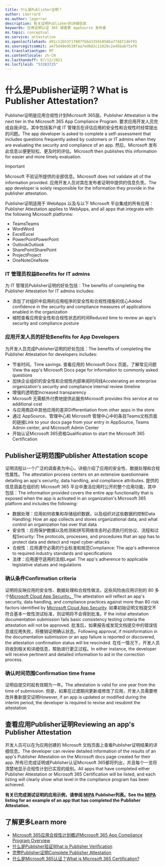 ```yaml
---
title: 什么是Publisher证明？
author: LGerrard
ms.author: legerrar
description: 有关证明Publisher的详细信息
keywords: 应用证明认证 365 调查表 appSource 发布者
ms.topic: conceptual
ms.service: attestation
ms.openlocfilehash: d91c11b53f1f807fbb4335918586a7748f14bf91
ms.sourcegitcommit: a475d48e9538faa7ed682c11829c2e45ba675af6
ms.translationtype: MT
ms.contentlocale: zh-CN
ms.lasthandoff: 07/12/2021
ms.locfileid: "53383725"
---
```

# <a name="what-is-publisher-attestation"></a><span data-ttu-id="5a019-104">什么是Publisher证明？</span><span class="sxs-lookup"><span data-stu-id="5a019-104">What is Publisher Attestation?</span></span>

<span data-ttu-id="5a019-105">Publisher证明是应用合规性计划Microsoft 365层。</span><span class="sxs-lookup"><span data-stu-id="5a019-105">Publisher Attestation is the next tier in the Microsoft 365 App Compliance Program.</span></span> <span data-ttu-id="5a019-106">要求应用开发人员完成自我评估，其中包括客户或 IT 管理员在评估应用的安全性和合规性时经常提出的问题。</span><span class="sxs-lookup"><span data-stu-id="5a019-106">The app developer is asked to complete a self-assessment that includes questions frequently asked by customers or IT admins when they are evaluating the security and compliance of an app.</span></span> <span data-ttu-id="5a019-107">然后，Microsoft 发布此信息以便更轻松、更及时的评估。</span><span class="sxs-lookup"><span data-stu-id="5a019-107">Microsoft then publishes this information for easier and more timely evaluation.</span></span>

> [!IMPORTANT]
> <span data-ttu-id="5a019-108">Microsoft 不验证所提供的全部信息。</span><span class="sxs-lookup"><span data-stu-id="5a019-108">Microsoft does not validate all of the information provided.</span></span> <span data-ttu-id="5a019-109">应用开发人员对其在发布者证明中提供的信息负责。</span><span class="sxs-lookup"><span data-stu-id="5a019-109">The app developer is solely responsible for the information they provide in the publisher attestation.</span></span> 

<span data-ttu-id="5a019-110">Publisher证明适用于 WebApps 以及与以下 Microsoft 平台集成的所有应用：</span><span class="sxs-lookup"><span data-stu-id="5a019-110">Publisher Attestation applies to WebApps, and all apps that integrate with the following Microsoft platforms:</span></span>
- <span data-ttu-id="5a019-111">Teams</span><span class="sxs-lookup"><span data-stu-id="5a019-111">Teams</span></span>
- <span data-ttu-id="5a019-112">Word</span><span class="sxs-lookup"><span data-stu-id="5a019-112">Word</span></span>
- <span data-ttu-id="5a019-113">Excel</span><span class="sxs-lookup"><span data-stu-id="5a019-113">Excel</span></span>
- <span data-ttu-id="5a019-114">PowerPoint</span><span class="sxs-lookup"><span data-stu-id="5a019-114">PowerPoint</span></span> 
- <span data-ttu-id="5a019-115">Outlook</span><span class="sxs-lookup"><span data-stu-id="5a019-115">Outlook</span></span>
- <span data-ttu-id="5a019-116">SharePoint</span><span class="sxs-lookup"><span data-stu-id="5a019-116">SharePoint</span></span>
- <span data-ttu-id="5a019-117">Project</span><span class="sxs-lookup"><span data-stu-id="5a019-117">Project</span></span>
- <span data-ttu-id="5a019-118">OneNote</span><span class="sxs-lookup"><span data-stu-id="5a019-118">OneNote</span></span>

### <a name="benefits-for-it-admins"></a><span data-ttu-id="5a019-119">IT 管理员权益</span><span class="sxs-lookup"><span data-stu-id="5a019-119">Benefits for IT admins</span></span>
<span data-ttu-id="5a019-120">为 IT 管理员Publisher证明的好处包括：</span><span class="sxs-lookup"><span data-stu-id="5a019-120">The benefits of completing the Publisher Attestation for IT admins includes:</span></span>
-   <span data-ttu-id="5a019-121">添加了对组织中启用的应用程序的安全性和合规性措施的信心</span><span class="sxs-lookup"><span data-stu-id="5a019-121">Added confidence in the security and compliance measures of applications enabled in the organization</span></span>
-   <span data-ttu-id="5a019-122">缩短查看应用安全性和合规性状态的时间</span><span class="sxs-lookup"><span data-stu-id="5a019-122">Reduced time to review an app's security and compliance posture</span></span>

### <a name="benefits-for-app-developers"></a><span data-ttu-id="5a019-123">应用开发人员的好处</span><span class="sxs-lookup"><span data-stu-id="5a019-123">Benefits for App Developers</span></span> 
<span data-ttu-id="5a019-124">为开发人员完成Publisher证明的好处包括：</span><span class="sxs-lookup"><span data-stu-id="5a019-124">The benefits of completing the Publisher Attestation for developers includes:</span></span> 
-   <span data-ttu-id="5a019-125">节省时间。</span><span class="sxs-lookup"><span data-stu-id="5a019-125">Time savings.</span></span> <span data-ttu-id="5a019-126">查看应用的 Microsoft Docs 页面，了解常见问题</span><span class="sxs-lookup"><span data-stu-id="5a019-126">View the app's Microsoft Docs page for information to commonly asked questions</span></span>
-   <span data-ttu-id="5a019-127">加快企业组织的安全性和合规性内部审阅时间线</span><span class="sxs-lookup"><span data-stu-id="5a019-127">Accelerating an enterprise organization's security and compliance internal review timeline</span></span>
-   <span data-ttu-id="5a019-128">增强的透明度</span><span class="sxs-lookup"><span data-stu-id="5a019-128">Increased transparency</span></span>
- <span data-ttu-id="5a019-129">Microsoft 无需额外付费地提供此服务</span><span class="sxs-lookup"><span data-stu-id="5a019-129">Microsoft provides this service at no additional cost</span></span>
-   <span data-ttu-id="5a019-130">与应用商店中其他应用的差异</span><span class="sxs-lookup"><span data-stu-id="5a019-130">Differentiation from other apps in the store</span></span>
-   <span data-ttu-id="5a019-131">通过 AppSource、管理中心和 Microsoft 管理中心中的条目Teams文档页面的链接</span><span class="sxs-lookup"><span data-stu-id="5a019-131">Link to your docs page from your entry in AppSource, Teams Admin center, and Microsoft Admin Center</span></span>
-   <span data-ttu-id="5a019-132">开始认证Microsoft 365资格</span><span class="sxs-lookup"><span data-stu-id="5a019-132">Qualification to start the Microsoft 365 Certification</span></span>


## <a name="publisher-attestation-scope"></a><span data-ttu-id="5a019-133">Publisher证明范围</span><span class="sxs-lookup"><span data-stu-id="5a019-133">Publisher Attestation scope</span></span>

<span data-ttu-id="5a019-134">证明流程以一个广泛的调查表为中心，详细介绍了应用的安全性、数据处理和合规性属性。</span><span class="sxs-lookup"><span data-stu-id="5a019-134">The attestation process centers on an extensive questionnaire detailing an app's security, data handling, and compliance attributes.</span></span> <span data-ttu-id="5a019-135">提供的信息涵盖在组织的 Microsoft 365 平台中激活应用时公开的整个应用功能，其中包括：</span><span class="sxs-lookup"><span data-stu-id="5a019-135">The information provided covers the entire app functionality that is exposed when the app is activated in an organization's Microsoft 365 platform and includes the following:</span></span>

- <span data-ttu-id="5a019-136">数据处理：应用如何收集和存储组织数据，以及组织对这些数据的控制</span><span class="sxs-lookup"><span data-stu-id="5a019-136">Data Handling: How an app collects and stores organizational data, and what control an organization has over that data</span></span>
- <span data-ttu-id="5a019-137">安全性：应用保护数据以及检测和拼写网络攻击时必须执行的协议、流程和过程</span><span class="sxs-lookup"><span data-stu-id="5a019-137">Security: The protocols, processes, and procedures that an app has to protect data and detect and repel cyber-attacks</span></span>
- <span data-ttu-id="5a019-138">合规性：应用遵守必需的行业标准和规范</span><span class="sxs-lookup"><span data-stu-id="5a019-138">Compliance: The app's adherence to required industry standards and specifications</span></span>
- <span data-ttu-id="5a019-139">法律：应用遵守适用的法规</span><span class="sxs-lookup"><span data-stu-id="5a019-139">Legal: The app's adherence to applicable legislative statues and regulations</span></span>

### <a name="confirmation-criteria"></a><span data-ttu-id="5a019-140">确认条件</span><span class="sxs-lookup"><span data-stu-id="5a019-140">Confirmation criteria</span></span>

<span data-ttu-id="5a019-141">证明将反映应用的安全性、数据处理和合规性做法，这些风险由应用识别的 80 多个[Microsoft Cloud App Security。](https://www.microsoft.com/microsoft-365/enterprise-mobility-security/cloud-app-security)</span><span class="sxs-lookup"><span data-stu-id="5a019-141">The attestation will reflect an app's security, data handling, and compliance practices against more than 80 risk factors identified by [Microsoft Cloud App Security](https://www.microsoft.com/microsoft-365/enterprise-mobility-security/cloud-app-security).</span></span> <span data-ttu-id="5a019-142">如果初始证明文档提交不符合基本一致性测试标准，则证明将不会得到批准。</span><span class="sxs-lookup"><span data-stu-id="5a019-142">If the initial attestation documentation submission fails basic consistency testing criteria the attestation will not be approved.</span></span> <span data-ttu-id="5a019-143">批准后，如果报告或发现文档提交中的错误信息或应用失败，将撤销证明确认状态。</span><span class="sxs-lookup"><span data-stu-id="5a019-143">Following approval, if misinformation in the documentation submission or an app failure is reported or discovered, the attestation confirmation status will be rescinded.</span></span> <span data-ttu-id="5a019-144">在任一情况下，开发人员将收到相关和详细信息，帮助进行更正过程。</span><span class="sxs-lookup"><span data-stu-id="5a019-144">In either instance, the developer will receive pertinent and detailed information to aid in the correction process.</span></span>

### <a name="confirmation-time-frame"></a><span data-ttu-id="5a019-145">确认时间范围</span><span class="sxs-lookup"><span data-stu-id="5a019-145">Confirmation time frame</span></span>

<span data-ttu-id="5a019-146">证明自提交时起有效期为一年。</span><span class="sxs-lookup"><span data-stu-id="5a019-146">The attestation is valid for one year from the time of submission.</span></span> <span data-ttu-id="5a019-147">但是，如果在过渡期间更新或修改了应用，开发人员需要修改并重新提交证明</span><span class="sxs-lookup"><span data-stu-id="5a019-147">However, if an app is updated or modified during the interim period, the developer is required to revise and resubmit the attestation</span></span>

## <a name="reviewing-an-apps-publisher-attestation"></a><span data-ttu-id="5a019-148">查看应用Publisher证明</span><span class="sxs-lookup"><span data-stu-id="5a019-148">Reviewing an app's Publisher Attestation</span></span>

<span data-ttu-id="5a019-149">开发人员可以在为应用创建的 Microsoft 文档页面上查看Publisher证明结果的详细信息。</span><span class="sxs-lookup"><span data-stu-id="5a019-149">The developer can review detailed information of the results of an app's Publisher Attestation on the Microsoft docs page created for their app.</span></span> <span data-ttu-id="5a019-150">所有已完成证明或Publisher认证Microsoft 365都将列出，并且每个一览将清楚地显示合规性计划已实现的级别。</span><span class="sxs-lookup"><span data-stu-id="5a019-150">All apps that have completed either Publisher Attestation or Microsoft 365 Certification will be listed, and each listing will clearly show what level in the compliance program has been achieved.</span></span>

<span data-ttu-id="5a019-151">**有关已完成测试证明的应用示例，请参阅 [MIPA](https://docs.microsoft.com/microsoft-365-app-certification/teams/iglobe-mipa-your-personal-assistant?pivots=mcas) Publisher列表。**</span><span class="sxs-lookup"><span data-stu-id="5a019-151">**See the [MIPA](https://docs.microsoft.com/microsoft-365-app-certification/teams/iglobe-mipa-your-personal-assistant?pivots=mcas) listing for an example of an app that has completed the Publisher Attestation.**</span></span> 

## <a name="learn-more"></a><span data-ttu-id="5a019-152">了解更多</span><span class="sxs-lookup"><span data-stu-id="5a019-152">Learn more</span></span>

* [<span data-ttu-id="5a019-153">Microsoft 365应用合规性计划概述</span><span class="sxs-lookup"><span data-stu-id="5a019-153">Microsoft 365 App Compliance Program Overview</span></span>](~/overview.md)
* [<span data-ttu-id="5a019-154">什么是Publisher验证</span><span class="sxs-lookup"><span data-stu-id="5a019-154">What is Publisher Verification</span></span>](https://docs.microsoft.com/azure/active-directory/develop/publisher-verification-overview)
* [<span data-ttu-id="5a019-155">完整Publisher证明</span><span class="sxs-lookup"><span data-stu-id="5a019-155">Complete Publisher Attestation</span></span>](~/docs/attestation.md)  
* [<span data-ttu-id="5a019-156">什么是Microsoft 365认证？</span><span class="sxs-lookup"><span data-stu-id="5a019-156">What is Microsoft 365 Certification? </span></span>](~/docs/enterprise-app-certification-guide.md)

